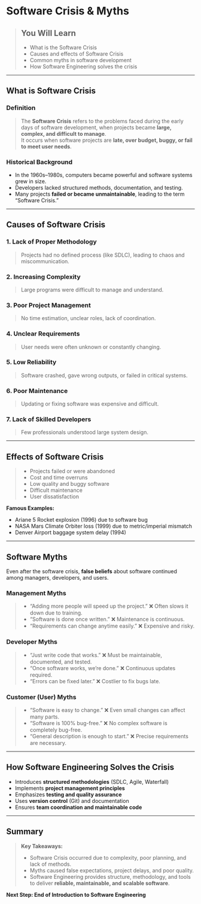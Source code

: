 # Software Crisis & Myths

> ## You Will Learn
> - What is the Software Crisis  
> - Causes and effects of Software Crisis  
> - Common myths in software development  
> - How Software Engineering solves the crisis  

---

## What is Software Crisis

### Definition
> The **Software Crisis** refers to the problems faced during the early days of software development, when projects became **large, complex, and difficult to manage**.  
> It occurs when software projects are **late, over budget, buggy, or fail to meet user needs**.

### Historical Background
- In the 1960s–1980s, computers became powerful and software systems grew in size.  
- Developers lacked structured methods, documentation, and testing.  
- Many projects **failed or became unmaintainable**, leading to the term “Software Crisis.”

---

## Causes of Software Crisis

### 1. Lack of Proper Methodology
> Projects had no defined process (like SDLC), leading to chaos and miscommunication.

### 2. Increasing Complexity
> Large programs were difficult to manage and understand.

### 3. Poor Project Management
> No time estimation, unclear roles, lack of coordination.

### 4. Unclear Requirements
> User needs were often unknown or constantly changing.

### 5. Low Reliability
> Software crashed, gave wrong outputs, or failed in critical systems.

### 6. Poor Maintenance
> Updating or fixing software was expensive and difficult.

### 7. Lack of Skilled Developers
> Few professionals understood large system design.

---

## Effects of Software Crisis

> - Projects failed or were abandoned  
> - Cost and time overruns  
> - Low quality and buggy software  
> - Difficult maintenance  
> - User dissatisfaction  

**Famous Examples:**  
- Ariane 5 Rocket explosion (1996) due to software bug  
- NASA Mars Climate Orbiter loss (1999) due to metric/imperial mismatch  
- Denver Airport baggage system delay (1994)

---

## Software Myths

Even after the software crisis, **false beliefs** about software continued among managers, developers, and users.

### Management Myths
> - “Adding more people will speed up the project.” ❌ Often slows it down due to training.  
> - “Software is done once written.” ❌ Maintenance is continuous.  
> - “Requirements can change anytime easily.” ❌ Expensive and risky.  

### Developer Myths
> - “Just write code that works.” ❌ Must be maintainable, documented, and tested.  
> - “Once software works, we’re done.” ❌ Continuous updates required.  
> - “Errors can be fixed later.” ❌ Costlier to fix bugs late.  

### Customer (User) Myths
> - “Software is easy to change.” ❌ Even small changes can affect many parts.  
> - “Software is 100% bug-free.” ❌ No complex software is completely bug-free.  
> - “General description is enough to start.” ❌ Precise requirements are necessary.  

---

## How Software Engineering Solves the Crisis

- Introduces **structured methodologies** (SDLC, Agile, Waterfall)  
- Implements **project management principles**  
- Emphasizes **testing and quality assurance**  
- Uses **version control** (Git) and documentation  
- Ensures **team coordination and maintainable code**

---

## Summary

> **Key Takeaways:**  
> - Software Crisis occurred due to complexity, poor planning, and lack of methods.  
> - Myths caused false expectations, project delays, and poor quality.  
> - Software Engineering provides structure, methodology, and tools to deliver **reliable, maintainable, and scalable software**.

__Next Step: End of Introduction to Software Engineering__
